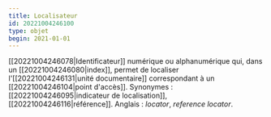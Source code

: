 ```yaml
---
title: Localisateur
id: 20221004246100
type: objet
begin: 2021-01-01
---
```


[[20221004246078|Identificateur]] numérique ou alphanumérique qui, dans un [[20221004246080|index]], permet de localiser l'[[20221004246131|unité documentaire]] correspondant à un [[20221004246104|point d'accès]]. Synonymes : [[20221004246095|indicateur de localisation]], [[20221004246116|référence]]. Anglais : *locator*, *reference locator*.